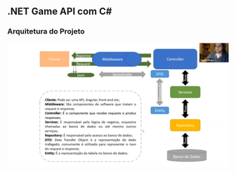 ## .NET Game API com C#

### Arquitetura do Projeto

<img src="https://github.com/aton-py/csharp-bootcamp/blob/master/assets/images/snapshot_net.png" />

